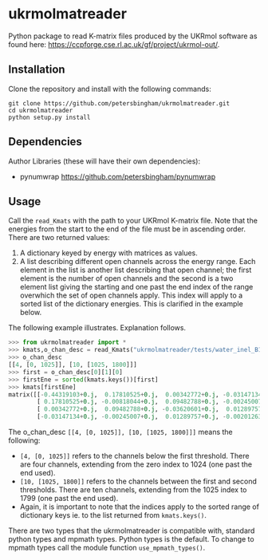 # ukrmolmatreader
Python package to read K-matrix files produced by the UKRmol software as found here:
https://ccpforge.cse.rl.ac.uk/gf/project/ukrmol-out/.

## Installation

Clone the repository and install with the following commands:

    git clone https://github.com/petersbingham/ukrmolmatreader.git
    cd ukrmolmatreader
    python setup.py install
    
## Dependencies
Author Libraries (these will have their own dependencies):
 - pynumwrap https://github.com/petersbingham/pynumwrap
    
## Usage

Call the `read_Kmats` with the path to your UKRmol K-matrix file. Note that the energies from the start to the end of the file must be in ascending order.
There are two returned values:
  1.  A dictionary keyed by energy with matrices as values.
  2.  A list describing different open channels across the energy range. Each element in the list is another list describing that open channel; the first element is the number of open channels and the second is a two element list giving the starting and one past the end index of the range overwhich the set of open channels apply. This index will apply to a sorted list of the dictionary energies. This is clarified in the example below.

The following example illustrates. Explanation follows.
```python
>>> from ukrmolmatreader import *
>>> kmats,o_chan_desc = read_Kmats("ukrmolmatreader/tests/water_inel_B1_10ch.19")
>>> o_chan_desc
[[4, [0, 1025]], [10, [1025, 1800]]]
>>> first = o_chan_desc[0][1][0]
>>> firstEne = sorted(kmats.keys())[first]
>>> kmats[firstEne]
matrix([[-0.44319103+0.j,  0.17810525+0.j,  0.00342772+0.j, -0.03147134+0.j],
        [ 0.17810525+0.j, -0.00818044+0.j,  0.09482788+0.j, -0.00245007+0.j],
        [ 0.00342772+0.j,  0.09482788+0.j, -0.03620601+0.j,  0.01289757+0.j],
        [-0.03147134+0.j, -0.00245007+0.j,  0.01289757+0.j, -0.00201263+0.j]])
```
The o_chan_desc `[[4, [0, 1025]], [10, [1025, 1800]]]` means the following:
 * `[4, [0, 1025]]` refers to the channels below the first threshold. There are four channels, extending from the zero index to 1024 (one past the end used).
 * `[10, [1025, 1800]]` refers to the channels between the first and second thresholds. There are ten channels, extending from the 1025 index to 1799 (one past the end used).
 * Again, it is important to note that the indices apply to the sorted range of dictionary keys ie. to the list returned from `kmats.keys()`.

There are two types that the ukrmolmatreader is compatible with, standard python types and mpmath types. Python types is the default. To change to mpmath types call the module function `use_mpmath_types()`.
